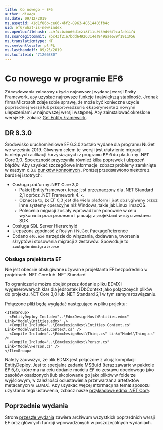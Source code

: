 ```yaml
---
title: Co nowego — EF6
author: divega
ms.date: 09/12/2019
ms.assetid: 41d1f86b-ce66-4bf2-8963-48514406fb4c
uid: ef6/what-is-new/index
ms.openlocfilehash: c49f4cba0066d1e218f11c3959d96f9cafa913f4
ms.sourcegitcommit: 7bc43f21e7bdd64926314ea949aae689f1911956
ms.translationtype: MT
ms.contentlocale: pl-PL
ms.lasthandoff: 09/25/2019
ms.locfileid: "71266780"
---
```

# <a name="whats-new-in-ef6"></a>Co nowego w programie EF6

Zdecydowanie zalecamy użycie najnowszej wydanej wersji Entity Framework, aby uzyskać najnowsze funkcje i największą stabilność.
Jednak firma Microsoft zdaje sobie sprawę, że może być konieczne użycie poprzedniej wersji lub przeprowadzenie eksperymentu z nowymi ulepszeniami w najnowszej wersji wstępnej.
Aby zainstalować określone wersje EF, zobacz [Get Entity Framework](~/ef6/fundamentals/install.md).

## <a name="ef-630"></a>DR 6.3.0

Środowisko uruchomieniowe EF 6.3.0 zostało wydane dla programu NuGet we wrześniu 2019. Głównym celem tej wersji jest ułatwienie migracji istniejących aplikacji korzystających z programu EF 6 do platformy .NET Core 3,0. Społeczność przyczyniła również kilka poprawek i ulepszeń błędów. Aby uzyskać szczegółowe informacje, zobacz problemy zamknięte w każdym 6.3.0 [punktów kontrolnych](https://github.com/aspnet/EntityFramework6/milestones?state=closed) . Poniżej przedstawiono niektóre z bardziej istotnych:

- Obsługa platformy .NET Core 3,0
  - Pakiet EntityFramework teraz jest przeznaczony dla .NET Standard 2,1 oprócz .NET Framework 4. x.
  - Oznacza to, że EF 6,3 jest dla wielu platform i jest obsługiwany przez inne systemy operacyjne niż Windows, takie jak Linux i macOS.
  - Polecenia migracji zostały wprowadzone ponownie w celu wykonania poza procesem i pracują z projektami w stylu zestawu SDK.
- Obsługa SQL Server HierarchyId
- Ulepszona zgodność z Roslyn i NuGet PackageReference
- Dodano `ef6.exe` narzędzie do włączania, dodawania, tworzenia skryptów i stosowania migracji z zestawów. Spowoduje to zastąpienie`migrate.exe`

### <a name="ef-designer-support"></a>Obsługa projektanta EF

Nie jest obecnie obsługiwane używanie projektanta EF bezpośrednio w projektach .NET Core lub .NET Standard. 

To ograniczenie można obejść przez dodanie pliku EDMX i wygenerowanych klas dla jednostek i DbContext jako połączonych plików do projektu .NET Core 3,0 lub .NET Standard 2,1 w tym samym rozwiązaniu.

Połączone pliki będą wyglądać następująco w pliku projektu:

``` csproj 
<ItemGroup>
  <EntityDeploy Include="..\EdmxDesignHost\Entities.edmx" Link="Model\Entities.edmx" />
  <Compile Include="..\EdmxDesignHost\Entities.Context.cs" Link="Model\Entities.Context.cs" />
  <Compile Include="..\EdmxDesignHost\Thing.cs" Link="Model\Thing.cs" />
  <Compile Include="..\EdmxDesignHost\Person.cs" Link="Model\Person.cs" />
</ItemGroup>
```

Należy zauważyć, że plik EDMX jest połączony z akcją kompilacji EntityDeploy. Jest to specjalne zadanie MSBuild (teraz zawarte w pakiecie EF 6,3), które ma na celu dodanie modelu EF do zestawu docelowego jako zasobów osadzonych (lub skopiowanie go jako plików w folderze wyjściowym, w zależności od ustawienia przetwarzania artefaktów metadanych w EDMX). Aby uzyskać więcej informacji na temat sposobu uzyskania tego ustawienia, zobacz nasze [przykładowe edmx .NET Core](https://aka.ms/EdmxDotNetCoreSample).

## <a name="past-releases"></a>Poprzednie wydania

Strona [przeszłe wydania](past-releases.md) zawiera archiwum wszystkich poprzednich wersji EF oraz głównych funkcji wprowadzonych w poszczególnych wydaniach.
